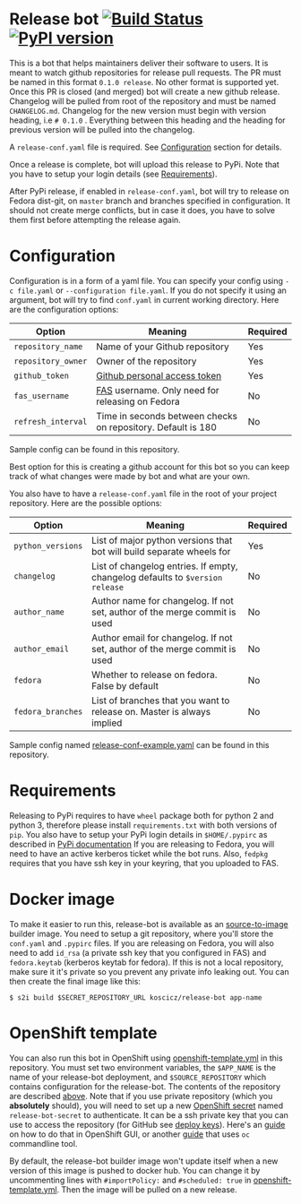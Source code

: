 Release bot [![Build Status](https://travis-ci.org/kosciCZ/release-bot.svg?branch=master)](https://travis-ci.org/kosciCZ/release-bot) [![PyPI version](https://badge.fury.io/py/release-bot.svg)](https://badge.fury.io/py/release-bot)
============
This is a bot that helps maintainers deliver their software to users. It is meant to watch github repositories for 
release pull requests. The PR must be named in this format `0.1.0 release`. No other format is supported yet. Once 
this PR is closed (and merged) bot will create a new github release. Changelog will be pulled from root of the 
repository and must be named `CHANGELOG.md`. Changelog for the new version must begin with version heading, i.e `# 0.1.0`
. Everything between this heading and the heading for previous version will be pulled into the changelog. 

A `release-conf.yaml` file is required. See [Configuration](#configuration) section for details.

Once a release is complete, bot will upload this release to PyPi. Note that you have to setup your login details (see [Requirements](#requirements)).

After PyPi release, if enabled in  `release-conf.yaml`, bot will try to release on Fedora dist-git, on `master` branch and branches specified in configuration. 
It should not create merge conflicts, but in case it does, you have to solve them first  before attempting the release again.


# Configuration
Configuration is in a form of a yaml file. You can specify your config using `-c file.yaml` or `--configuration file.yaml`. If you do not specify it using an argument, bot will try to find `conf.yaml` in current working directory.
Here are the configuration options:

| Option        | Meaning       | Required      |
|------------- |-------------|-------------| 
| `repository_name`     | Name of your Github repository  | Yes |
| `repository_owner`    | Owner of the repository    	  | Yes |
| `github_token`		| [Github personal access token](https://help.github.com/articles/creating-a-personal-access-token-for-the-command-line/)   | Yes |
| `fas_username`		| [FAS](https://fedoraproject.org/wiki/Account_System)	username. Only need for releasing on Fedora| No |
| `refresh_interval`	| Time in seconds between checks on repository. Default is 180 | No |

Sample config can be found in this repository.

Best option for this is creating a github account for this bot so you can keep track of what changes were made by bot and what are your own.

You also have to have a `release-conf.yaml` file in the root of your project repository. 
Here are the possible options:

| Option        | Meaning       | Required      |
|---------------|---------------|---------------| 
| `python_versions`     | List of major python versions that bot will build separate wheels for | Yes |
| `changelog`   | List of changelog entries. If empty, changelog defaults to `$version release` | No |
| `author_name`	| Author name for changelog. If not set, author of the merge commit is used	    | No |
| `author_email`| Author email for changelog. If not set, author of the merge commit is used	| No |
| `fedora`      | Whether to release on fedora. False by default | No |
| `fedora_branches`     | List of branches that you want to release on. Master is always implied | No |  

Sample config named [release-conf-example.yaml](release-conf-example.yaml) can be found in this repository.

# Requirements
Releasing to PyPi requires to have `wheel` package both for python 2 and python 3, therefore please install `requirements.txt` with both versions of `pip`.
You also have to setup your PyPi login details in `$HOME/.pypirc` as described in [PyPi documentation](https://packaging.python.org/tutorials/distributing-packages/#create-an-account)
If you are releasing to Fedora, you will need to have an active kerberos ticket while the bot runs. Also, `fedpkg` requires that you have ssh key in your keyring, that you uploaded to FAS.

# Docker image
To make it easier to run this, release-bot is available as an [source-to-image](https://github.com/openshift/source-to-image) builder image. You need to setup a git repository, where you'll store the `conf.yaml` and `.pypirc` files. If you are releasing on Fedora, you will also need to add `id_rsa` (a private ssh key that you configured in FAS) and `fedora.keytab` (kerberos keytab for fedora). If this is not a local repository, make sure it it's private so you prevent any private info leaking out. You can then create the final image like this:
```
$ s2i build $SECRET_REPOSITORY_URL koscicz/release-bot app-name
``` 

# OpenShift template
You can also run this bot in OpenShift using [openshift-template.yml](openshift-template.yml) in this repository. You must set two environment variables, the `$APP_NAME` is the name of your release-bot deployment, and `$SOURCE_REPOSITORY` which contains configuration for the release-bot. The contents of the repository are described [above](#docker-image). Note that if you use private repository (which you **absolutely** should), you will need to set up a new [OpenShift secret](https://docs.openshift.com/container-platform/3.7/dev_guide/secrets.html) named `release-bot-secret` to authenticate. It can be a ssh private key that you can use to access the repository (for GitHub see [deploy keys](https://developer.github.com/v3/guides/managing-deploy-keys/)). Here's an [guide](https://blog.openshift.com/deploy-private-git-repositories/) on how to do that in OpenShift GUI, or another [guide](https://blog.openshift.com/deploying-from-private-git-repositories/) that uses `oc` commandline tool.

By default, the release-bot builder image won't update itself when a new version of this image is pushed to docker hub.
You can change it by uncommenting lines with `#importPolicy:` and `#scheduled: true` in [openshift-template.yml](openshift-template.yml). Then the image will be pulled on a new release.
